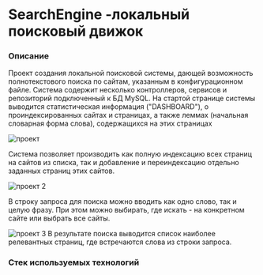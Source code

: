# SearchEngine -локальный поисковый движок

### Описание
Проект создания локальной поисковой системы, дающей возможность полнотекстового поиска по сайтам, указанным в конфигурационном файле. Система содержит несколько контроллеров, сервисов и репозиторий подключенный к БД MySQL.
На стартой странице системы выводится статистическая информация ("DASHBOARD"), о проиндексированных сайтах и страницах, а также леммах (начальная словарная форма слова), содержащихся на этих страницах

![проект](https://github.com/Misha7547/searchengines/assets/117103365/0e7ae8c2-997f-4121-9494-c0a020075805)

Система позволяет производить как полную индексацию всех страниц на сайтов из списка, так и добавление и переиндексацию отдельно заданных страниц этих сайтов.

![проект 2](https://github.com/Misha7547/searchengines/assets/117103365/12d4cbf1-f94d-4fa8-9e8c-fcfab001fb62)

В строку запроса для поиска можно вводить как одно слово, так и целую фразу. При этом можно выбирать, где искать - на конкретном сайте или выбрать все сайты.

![проект 3 ](https://github.com/Misha7547/searchengines/assets/117103365/af7f1c37-1795-472d-bc72-408969c8c16e)
В результате поиска выводится список наиболее релевантных страниц, где встречаются слова из строки запроса.


### Стек используемых технологий

